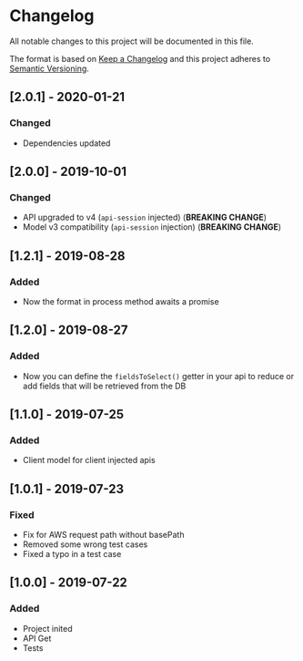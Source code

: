 # Changelog

All notable changes to this project will be documented in this file.

The format is based on [Keep a Changelog](http://keepachangelog.com/en/1.0.0/)
and this project adheres to [Semantic Versioning](http://semver.org/spec/v2.0.0.html).

## [2.0.1] - 2020-01-21
### Changed
- Dependencies updated

## [2.0.0] - 2019-10-01
### Changed
- API upgraded to v4 (`api-session` injected) (**BREAKING CHANGE**)
- Model v3 compatibility (`api-session` injection) (**BREAKING CHANGE**)

## [1.2.1] - 2019-08-28
### Added
- Now the format in process method awaits a promise

## [1.2.0] - 2019-08-27
### Added
- Now you can define the `fieldsToSelect()` getter in your api to reduce or add fields that will be retrieved from the DB

## [1.1.0] - 2019-07-25
### Added
- Client model for client injected apis

## [1.0.1] - 2019-07-23
### Fixed
- Fix for AWS request path without basePath
- Removed some wrong test cases
- Fixed a typo in a test case

## [1.0.0] - 2019-07-22
### Added
- Project inited
- API Get
- Tests
